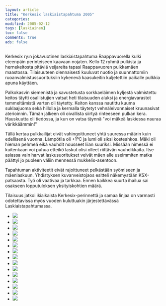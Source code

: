 ```yaml
--- 
layout: article 
title: "Kerkesix laskiaistapahtuma 2005" 
categories: 
modified: 2005-02-12 
tags: [laskiainen]
toc: false 
comments: true 
ads: false 
--- 
```


Kerkesix ry:n jokavuotinen laskiaistapahtuma Raappavuorella kulki
eteenpäin perinteiseen kaavaan nojaten. Kello 12 ryhmä pulkista ja
hernekeitosta pitäviä veijareita tapasi Raappavuoren pulkkamäen
maastossa. Tilaisuuteen olennaisesti kuuluvat nuotio ja suunnattomiin
ruoanvalmistussuorituksiin kykenevä kaasukeitin kuljetettiin paikalle
pulkkia apuna käyttäen.

Palkokasvin siemenistä ja savustetusta sorkkaeläimen kyljestä
valmistettu keitos täytti osallistujien vatsat heti tilaisuuden aluksi
ja energiavarastot temmeltämistä varten oli täytetty. Keiton kanssa
nautittu kuuma suklaajuoma sekä hillolla ja kermalla täytetyt
vehnäleivonnaiset kruunasivat aterioinnin. Tämän jälkeen oli oivallista
siirtyä rinteeseen pulkan kera. Hauskuutta oli tiedossa, ja kun on vatsa
täynnä "voi mäkeä laskiessa nauraa värikkäämmin!"

Tällä kertaa pulkkailijat eivät vahingoittuneet yhtä suuressa määrin
kuin edellisenä vuonna. Lämpötila oli +1ºC ja lumi oli siksi kosteahkoa.
Mäki oli hieman pehmeä eikä vauhdit nousseet liian suuriksi. Missään
nimessä ei kuitenkaan voi puhua etteikö laskut olisi olleet riittävän
vauhdikkaita. Itse asiassa vain harvat laskusuoritukset veivät mäen alle
useimmiten matka päättyi jo puoleen väliin mennessä mukkelis-asentoon.

Tapahtuman aktiviteetit eivät rajoittuneet pelkästään syömiseen ja
mäenlaskuun. Yhdistyksen kuvanveistojaos esitteli näkemystään
KSX-patsaasta. Työ oli vaativaa ja tarkkaa. Ennen kaikkea suurta ihailua
sai osakseen lopputuloksen yksityiskohtien määrä.

Tilaisuus jatkoi ikiaikaista Kerkesix-perinnettä ja samaa linjaa on
varmasti odotettavissa myös vuoden kuluttuakin järjestettävässä
Laskiaistapahtumassa.

<div class="image-gallery">

-   [![](/Media/Default/ImageGalleries/laskiainen-2005/Thumbnails/luokittelematonlaskiainen2005_01b.jpg)](/Media/Default/ImageGalleries/laskiainen-2005/luokittelematonlaskiainen2005_01b.jpg)
-   [![](/Media/Default/ImageGalleries/laskiainen-2005/Thumbnails/luokittelematonlaskiainen2005_02b.jpg)](/Media/Default/ImageGalleries/laskiainen-2005/luokittelematonlaskiainen2005_02b.jpg)
-   [![](/Media/Default/ImageGalleries/laskiainen-2005/Thumbnails/luokittelematonlaskiainen2005_03b.jpg)](/Media/Default/ImageGalleries/laskiainen-2005/luokittelematonlaskiainen2005_03b.jpg)
-   [![](/Media/Default/ImageGalleries/laskiainen-2005/Thumbnails/luokittelematonlaskiainen2005_04b.jpg)](/Media/Default/ImageGalleries/laskiainen-2005/luokittelematonlaskiainen2005_04b.jpg)
-   [![](/Media/Default/ImageGalleries/laskiainen-2005/Thumbnails/luokittelematonlaskiainen2005_05b.jpg)](/Media/Default/ImageGalleries/laskiainen-2005/luokittelematonlaskiainen2005_05b.jpg)
-   [![](/Media/Default/ImageGalleries/laskiainen-2005/Thumbnails/luokittelematonlaskiainen2005_06b.jpg)](/Media/Default/ImageGalleries/laskiainen-2005/luokittelematonlaskiainen2005_06b.jpg)
-   [![](/Media/Default/ImageGalleries/laskiainen-2005/Thumbnails/luokittelematonlaskiainen2005_07b.jpg)](/Media/Default/ImageGalleries/laskiainen-2005/luokittelematonlaskiainen2005_07b.jpg)
-   [![](/Media/Default/ImageGalleries/laskiainen-2005/Thumbnails/luokittelematonlaskiainen2005_08b.jpg)](/Media/Default/ImageGalleries/laskiainen-2005/luokittelematonlaskiainen2005_08b.jpg)
-   [![](/Media/Default/ImageGalleries/laskiainen-2005/Thumbnails/luokittelematonlaskiainen2005_09b.jpg)](/Media/Default/ImageGalleries/laskiainen-2005/luokittelematonlaskiainen2005_09b.jpg)
-   [![](/Media/Default/ImageGalleries/laskiainen-2005/Thumbnails/luokittelematonlaskiainen2005_10b.jpg)](/Media/Default/ImageGalleries/laskiainen-2005/luokittelematonlaskiainen2005_10b.jpg)
-   [![](/Media/Default/ImageGalleries/laskiainen-2005/Thumbnails/luokittelematonlaskiainen2005_11b.jpg)](/Media/Default/ImageGalleries/laskiainen-2005/luokittelematonlaskiainen2005_11b.jpg)
-   [![](/Media/Default/ImageGalleries/laskiainen-2005/Thumbnails/luokittelematonlaskiainen2005_13b.jpg)](/Media/Default/ImageGalleries/laskiainen-2005/luokittelematonlaskiainen2005_13b.jpg)
-   [![](/Media/Default/ImageGalleries/laskiainen-2005/Thumbnails/luokittelematonlaskiainen2005_14b.jpg)](/Media/Default/ImageGalleries/laskiainen-2005/luokittelematonlaskiainen2005_14b.jpg)
-   [![](/Media/Default/ImageGalleries/laskiainen-2005/Thumbnails/luokittelematonlaskiainen2005_15b.jpg)](/Media/Default/ImageGalleries/laskiainen-2005/luokittelematonlaskiainen2005_15b.jpg)
-   [![](/Media/Default/ImageGalleries/laskiainen-2005/Thumbnails/luokittelematonlaskiainen2005_16b.jpg)](/Media/Default/ImageGalleries/laskiainen-2005/luokittelematonlaskiainen2005_16b.jpg)

</div>
